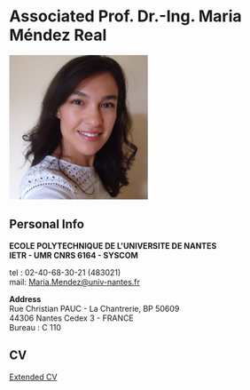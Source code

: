 Associated Prof. Dr.-Ing. Maria Méndez Real
============
<img src="/my_picture.JPG" width="250" height="260" />

Personal Info
------------

**ECOLE POLYTECHNIQUE DE L'UNIVERSITE DE NANTES**<br/>
**IETR - UMR CNRS 6164 - SYSCOM**

tel : 02-40-68-30-21 (483021)<br/>
mail: Maria.Mendez@univ-nantes.fr

**Address**<br/>
Rue Christian PAUC - La Chantrerie, BP 50609<br/>
44306 Nantes Cedex 3 - FRANCE<br/>
Bureau : C 110

CV
-------

[Extended CV](my_cv.html)

